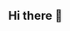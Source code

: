 ## Hi there 👋

<!--
**camilogarzonhd/camilogarzonhd** is a ✨ _special_ ✨ repository because its `README.md` (this file) appears on your GitHub profile.

Here are some ideas to get you started:

- 🔭 I’m currently working on my own business with my shoes and clothing brand.
- 🌱 I’m currently learning data science.
- 👯 I’m looking to collaborate on projects involving sneakers market and data.
- 🤔 I’m looking for help with network science.
- 💬 Ask me about geospatial data.
- 📫 How to reach me: camilo.garzon@mail.escuelaing.edu.co
- 😄 Pronouns: ??
- ⚡ Fun fact: I collect sneakers.
-->
